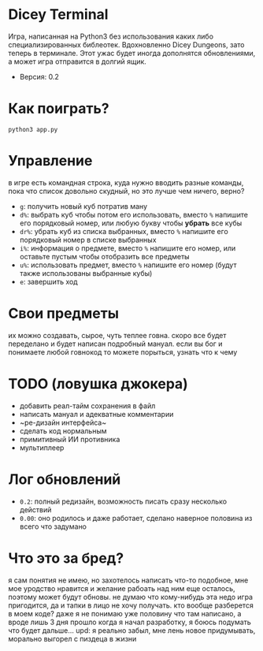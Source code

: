# Dicey Terminal
Игра, написанная на Python3 без использования каких либо специализированных библеотек. Вдохновленно Dicey Dungeons, зато теперь в терминале. Этот ужас будет иногда дополнятся обновлениями, а может игра отправится в долгий ящик. 
- Версия: 0.2

# Как поиграть?
`python3 app.py`

# Управление
в игре есть командная строка, куда нужно вводить разные команды, пока что список довольно скудный, но это лучше чем ничего, верно?
- `g`: получить новый куб потратив ману
- `d%`: выбрать куб чтобы потом его использовать, вместо `%` напишите его порядковый номер, или любую букву чтобы __убрать__ все кубы
- `dr%`: убрать куб из списка выбранных, вместо `%` напишите его порядковый номер в списке выбранных
- `i%`: информация о предмете, вместо `%` напишите его номер, или оставьте пустым чтобы отобразить все предметы
- `u%`: использовать предмет, вместо `%` напишите его номер (будут также использованы выбранные кубы)
- `e`: завершить ход

# Свои предметы
их можно создавать, сырое, чуть теплее говна. скоро все будет переделано и будет написан подробный мануал. если вы бог и понимаете любой говнокод то можете порыться, узнать что к чему

# TODO (ловушка джокера)
- добавить реал-тайм сохранения в файл
- написать мануал и адекватные комментарии
- ~ре-дизайн интерфейса~
- сделать код нормальным 
- примитивный ИИ противника
- мультиплеер

# Лог обновлений
- `0.2`: полный редизайн, возможность писать сразу несколько действий
- `0.00`: оно родилось и даже работает, сделано наверное половина из всего что задумано

# Что это за бред?
я сам понятия не имею, но захотелось написать что-то подобное, мне мое уродство нравится и желание рабоать над ним еще осталось, поэтому может будут обновы. не думаю что кому-нибудь эта недо игра пригодится, да и тапки в лицо не хочу получать. кто вообще разберется в моем коде? даже я не понимаю уже половину что там написано, а вроде лишь 3 дня прошло когда я начал разработку, я боюсь подумать что будет дальше...
upd: я реально забыл, мне лень новое придумывать, морально выгорел с пиздеца в жизни


